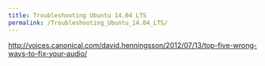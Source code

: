 ```yaml
---
title: Troubleshooting Ubuntu 14.04 LTS
permalink: /Troubleshooting_Ubuntu_14.04_LTS/
---
```


<http://voices.canonical.com/david.henningsson/2012/07/13/top-five-wrong-ways-to-fix-your-audio/>